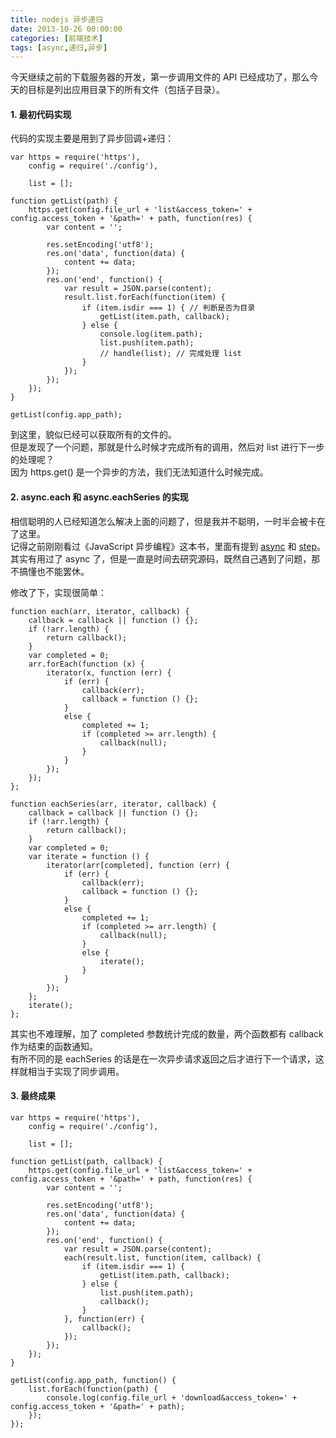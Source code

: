 ```yaml
---
title: nodejs 异步递归
date: 2013-10-26 00:00:00
categories: [前端技术]
tags: [async,递归,异步]
---
```


今天继续之前的下载服务器的开发，第一步调用文件的 API 已经成功了，那么今天的目标是列出应用目录下的所有文件（包括子目录）。

#### 1. 最初代码实现

代码的实现主要是用到了异步回调+递归：

    var https = require('https'),
        config = require('./config'),
        
        list = [];
    
    function getList(path) {
        https.get(config.file_url + 'list&access_token=' + config.access_token + '&path=' + path, function(res) {
            var content = '';
            
            res.setEncoding('utf8');
            res.on('data', function(data) {
                content += data;
            });
            res.on('end', function() {
                var result = JSON.parse(content);
                result.list.forEach(function(item) {
                    if (item.isdir === 1) { // 判断是否为目录
                        getList(item.path, callback);
                    } else {
                        console.log(item.path);
                        list.push(item.path);
                        // handle(list); // 完成处理 list
                    }
                });
            });
        });
    }
    
    getList(config.app_path);
    
到这里，貌似已经可以获取所有的文件的。  
但是发现了一个问题，那就是什么时候才完成所有的调用，然后对 list 进行下一步的处理呢？  
因为 https.get() 是一个异步的方法，我们无法知道什么时候完成。

#### 2. async.each 和 async.eachSeries 的实现

相信聪明的人已经知道怎么解决上面的问题了，但是我并不聪明，一时半会被卡在了这里。  
记得之前刚刚看过《JavaScript 异步编程》这本书，里面有提到 [async](https://github.com/caolan/async) 和 [step](https://github.com/creationix/step)。  
其实有用过了 async 了，但是一直是时间去研究源码，既然自己遇到了问题，那不搞懂也不能罢休。

修改了下，实现很简单：

    function each(arr, iterator, callback) {
        callback = callback || function () {};
        if (!arr.length) {
            return callback();
        }
        var completed = 0;
        arr.forEach(function (x) {
            iterator(x, function (err) {
                if (err) {
                    callback(err);
                    callback = function () {};
                }
                else {
                    completed += 1;
                    if (completed >= arr.length) {
                        callback(null);
                    }
                }
            });
        });
    };

    function eachSeries(arr, iterator, callback) {
        callback = callback || function () {};
        if (!arr.length) {
            return callback();
        }
        var completed = 0;
        var iterate = function () {
            iterator(arr[completed], function (err) {
                if (err) {
                    callback(err);
                    callback = function () {};
                }
                else {
                    completed += 1;
                    if (completed >= arr.length) {
                        callback(null);
                    }
                    else {
                        iterate();
                    }
                }
            });
        };
        iterate();
    };
    
其实也不难理解，加了 completed 参数统计完成的数量，两个函数都有 callback 作为结束的函数通知。  
有所不同的是 eachSeries 的话是在一次异步请求返回之后才进行下一个请求，这样就相当于实现了同步调用。

#### 3. 最终成果

    var https = require('https'),
        config = require('./config'),
        
        list = [];
    
    function getList(path, callback) {
        https.get(config.file_url + 'list&access_token=' + config.access_token + '&path=' + path, function(res) {
            var content = '';
            
            res.setEncoding('utf8');
            res.on('data', function(data) {
                content += data;
            });
            res.on('end', function() {
                var result = JSON.parse(content);
                each(result.list, function(item, callback) {
                    if (item.isdir === 1) {
                        getList(item.path, callback);
                    } else {
                        list.push(item.path);
                        callback();
                    }
                }, function(err) {
                    callback();
                });
            });
        });
    }
    
    getList(config.app_path, function() {
        list.forEach(function(path) {
            console.log(config.file_url + 'download&access_token=' + config.access_token + '&path=' + path);
        });
    });